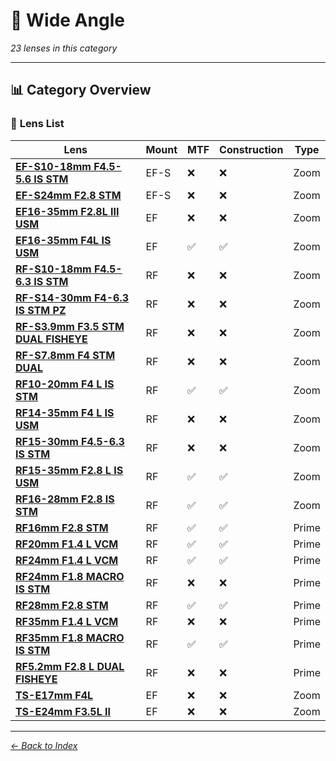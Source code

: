 # 📝 Wide Angle

*23 lenses in this category*

---

## 📊 **Category Overview**

### 🎯 **Lens List**

| Lens | Mount | MTF | Construction | Type |
|------|-------|-----|--------------|------|
| **[EF-S10-18mm F4.5-5.6 IS STM](../lens_detail/EF_S10_18mm_F4.5_5.6_IS_STM.md)** | EF-S | ❌ | ❌ | Zoom |
| **[EF-S24mm F2.8 STM](../lens_detail/EF_S24mm_F2.8_STM.md)** | EF-S | ❌ | ❌ | Zoom |
| **[EF16-35mm F2.8L III USM](../lens_detail/EF16_35mm_F2.8L_III_USM.md)** | EF | ❌ | ❌ | Zoom |
| **[EF16-35mm F4L IS USM](../lens_detail/EF16_35mm_F4L_IS_USM.md)** | EF | ✅ | ✅ | Zoom |
| **[RF-S10-18mm F4.5-6.3 IS STM](../lens_detail/RF_S10_18mm_F4.5_6.3_IS_STM.md)** | RF | ❌ | ❌ | Zoom |
| **[RF-S14-30mm F4-6.3 IS STM PZ](../lens_detail/RF_S14_30mm_F4_6.3_IS_STM_PZ.md)** | RF | ❌ | ❌ | Zoom |
| **[RF-S3.9mm F3.5 STM DUAL FISHEYE](../lens_detail/RF_S3.9mm_F3.5_STM_DUAL_FISHEYE.md)** | RF | ❌ | ❌ | Zoom |
| **[RF-S7.8mm F4 STM DUAL](../lens_detail/RF_S7.8mm_F4_STM_DUAL.md)** | RF | ❌ | ❌ | Zoom |
| **[RF10-20mm F4 L IS STM](../lens_detail/RF10_20mm_F4_L_IS_STM.md)** | RF | ✅ | ✅ | Zoom |
| **[RF14-35mm F4 L IS USM](../lens_detail/RF14_35mm_F4_L_IS_USM.md)** | RF | ❌ | ❌ | Zoom |
| **[RF15-30mm F4.5-6.3 IS STM](../lens_detail/RF15_30mm_F4.5_6.3_IS_STM.md)** | RF | ❌ | ❌ | Zoom |
| **[RF15-35mm F2.8 L IS USM](../lens_detail/RF15_35mm_F2.8_L_IS_USM.md)** | RF | ✅ | ✅ | Zoom |
| **[RF16-28mm F2.8 IS STM](../lens_detail/RF16_28mm_F2.8_IS_STM.md)** | RF | ✅ | ✅ | Zoom |
| **[RF16mm F2.8 STM](../lens_detail/RF16mm_F2.8_STM.md)** | RF | ✅ | ✅ | Prime |
| **[RF20mm F1.4 L VCM](../lens_detail/RF20mm_F1.4_L_VCM.md)** | RF | ✅ | ✅ | Prime |
| **[RF24mm F1.4 L VCM](../lens_detail/RF24mm_F1.4_L_VCM.md)** | RF | ✅ | ✅ | Prime |
| **[RF24mm F1.8 MACRO IS STM](../lens_detail/RF24mm_F1.8_MACRO_IS_STM.md)** | RF | ❌ | ❌ | Prime |
| **[RF28mm F2.8 STM](../lens_detail/RF28mm_F2.8_STM.md)** | RF | ✅ | ✅ | Prime |
| **[RF35mm F1.4 L VCM](../lens_detail/RF35mm_F1.4_L_VCM.md)** | RF | ❌ | ❌ | Prime |
| **[RF35mm F1.8 MACRO IS STM](../lens_detail/RF35mm_F1.8_MACRO_IS_STM.md)** | RF | ✅ | ✅ | Prime |
| **[RF5.2mm F2.8 L DUAL FISHEYE](../lens_detail/RF5.2mm_F2.8_L_DUAL_FISHEYE.md)** | RF | ❌ | ❌ | Prime |
| **[TS-E17mm F4L](../lens_detail/TS_E17mm_F4L.md)** | EF | ❌ | ❌ | Zoom |
| **[TS-E24mm F3.5L II](../lens_detail/TS_E24mm_F3.5L_II.md)** | EF | ❌ | ❌ | Zoom |

---

*[← Back to Index](../../index.md)*
